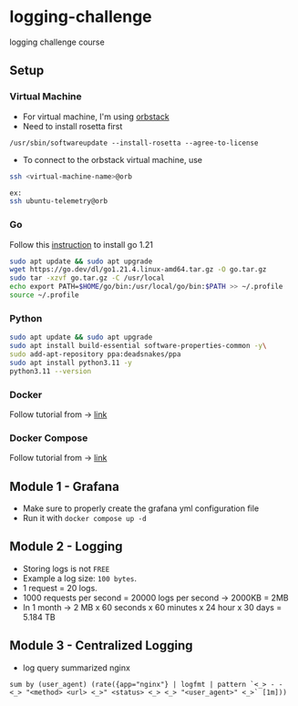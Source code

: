 # logging-challenge
logging challenge course

## Setup

### Virtual Machine
- For virtual machine, I'm using [orbstack](https://orbstack.dev/)
- Need to install rosetta first

```
/usr/sbin/softwareupdate --install-rosetta --agree-to-license
```

- To connect to the orbstack virtual machine, use

```sh
ssh <virtual-machine-name>@orb

ex:
ssh ubuntu-telemetry@orb
```

### Go

Follow this [instruction](https://www.cherryservers.com/blog/install-go-ubuntu) to install go 1.21

```sh
sudo apt update && sudo apt upgrade
wget https://go.dev/dl/go1.21.4.linux-amd64.tar.gz -O go.tar.gz
sudo tar -xzvf go.tar.gz -C /usr/local
echo export PATH=$HOME/go/bin:/usr/local/go/bin:$PATH >> ~/.profile
source ~/.profile
```

### Python

```sh
sudo apt update && sudo apt upgrade
sudo apt install build-essential software-properties-common -y\
sudo add-apt-repository ppa:deadsnakes/ppa
sudo apt install python3.11 -y
python3.11 --version
```

### Docker

Follow tutorial from -> [link](https://www.cherryservers.com/blog/install-docker-ubuntu)

### Docker Compose

Follow tutorial from -> [link](https://medium.com/@piyushkashyap045/comprehensive-guide-installing-docker-and-docker-compose-on-windows-linux-and-macos-a022cf82ac0b)

## Module 1 - Grafana

- Make sure to properly create the grafana yml configuration file
- Run it with `docker compose up -d`

## Module 2 - Logging

- Storing logs is not `FREE`
- Example a log size: `100 bytes`.
- 1 request = 20 logs.
- 1000 requests per second = 20000 logs per second -> 2000KB = 2MB
- In 1 month -> 2 MB x 60 seconds x 60 minutes x 24 hour x 30 days = 5.184 TB

## Module 3 - Centralized Logging

- log query summarized nginx

```
sum by (user_agent) (rate({app="nginx"} | logfmt | pattern `<_> - - <_> "<method> <url> <_>" <status> <_> <_> "<user_agent>" <_>` [1m]))
```
